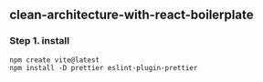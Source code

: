 ## clean-architecture-with-react-boilerplate

### Step 1. install
```
npm create vite@latest
npm install -D prettier eslint-plugin-prettier
```


